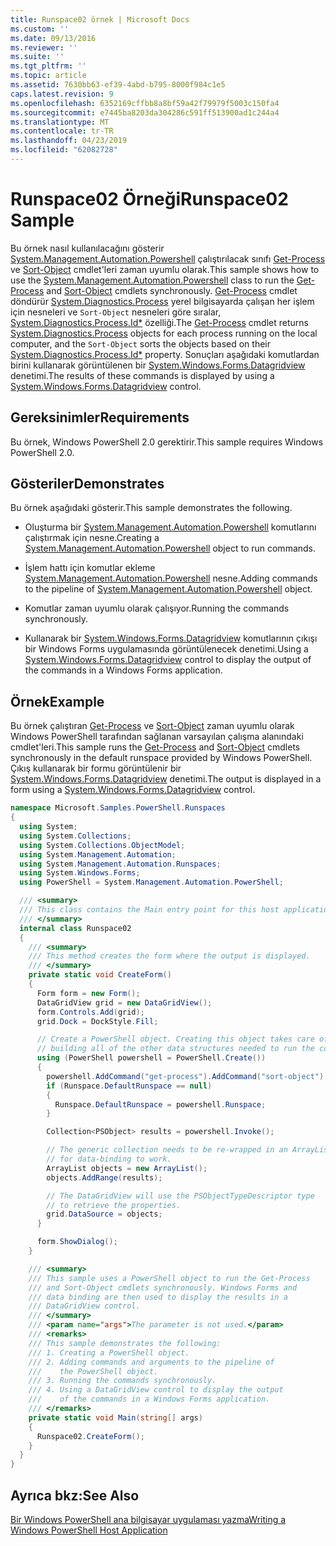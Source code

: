 ```yaml
---
title: Runspace02 örnek | Microsoft Docs
ms.custom: ''
ms.date: 09/13/2016
ms.reviewer: ''
ms.suite: ''
ms.tgt_pltfrm: ''
ms.topic: article
ms.assetid: 7630bb63-ef39-4abd-b795-8000f984c1e5
caps.latest.revision: 9
ms.openlocfilehash: 6352169cffbb8a8bf59a42f79979f5003c150fa4
ms.sourcegitcommit: e7445ba8203da304286c591ff513900ad1c244a4
ms.translationtype: MT
ms.contentlocale: tr-TR
ms.lasthandoff: 04/23/2019
ms.locfileid: "62082728"
---
```

# <a name="runspace02-sample"></a><span data-ttu-id="4208e-102">Runspace02 Örneği</span><span class="sxs-lookup"><span data-stu-id="4208e-102">Runspace02 Sample</span></span>

<span data-ttu-id="4208e-103">Bu örnek nasıl kullanılacağını gösterir [System.Management.Automation.Powershell](/dotnet/api/system.management.automation.powershell) çalıştırılacak sınıfı [Get-Process](/powershell/module/Microsoft.PowerShell.Management/Get-Process) ve [Sort-Object](/powershell/module/Microsoft.PowerShell.Utility/Sort-Object) cmdlet'leri zaman uyumlu olarak.</span><span class="sxs-lookup"><span data-stu-id="4208e-103">This sample shows how to use the [System.Management.Automation.Powershell](/dotnet/api/system.management.automation.powershell) class to run the [Get-Process](/powershell/module/Microsoft.PowerShell.Management/Get-Process) and [Sort-Object](/powershell/module/Microsoft.PowerShell.Utility/Sort-Object) cmdlets synchronously.</span></span> <span data-ttu-id="4208e-104">[Get-Process](/powershell/module/Microsoft.PowerShell.Management/Get-Process) cmdlet döndürür [System.Diagnostics.Process](/dotnet/api/System.Diagnostics.Process) yerel bilgisayarda çalışan her işlem için nesneleri ve `Sort-Object` nesneleri göre sıralar, [ System.Diagnostics.Process.Id\*](/dotnet/api/System.Diagnostics.Process.Id) özelliği.</span><span class="sxs-lookup"><span data-stu-id="4208e-104">The [Get-Process](/powershell/module/Microsoft.PowerShell.Management/Get-Process) cmdlet returns [System.Diagnostics.Process](/dotnet/api/System.Diagnostics.Process) objects for each process running on the local computer, and the `Sort-Object` sorts the objects based on their [System.Diagnostics.Process.Id\*](/dotnet/api/System.Diagnostics.Process.Id) property.</span></span> <span data-ttu-id="4208e-105">Sonuçları aşağıdaki komutlardan birini kullanarak görüntülenen bir [System.Windows.Forms.Datagridview](/dotnet/api/System.Windows.Forms.DataGridView) denetimi.</span><span class="sxs-lookup"><span data-stu-id="4208e-105">The results of these commands is displayed by using a [System.Windows.Forms.Datagridview](/dotnet/api/System.Windows.Forms.DataGridView) control.</span></span>

## <a name="requirements"></a><span data-ttu-id="4208e-106">Gereksinimler</span><span class="sxs-lookup"><span data-stu-id="4208e-106">Requirements</span></span>

<span data-ttu-id="4208e-107">Bu örnek, Windows PowerShell 2.0 gerektirir.</span><span class="sxs-lookup"><span data-stu-id="4208e-107">This sample requires Windows PowerShell 2.0.</span></span>

## <a name="demonstrates"></a><span data-ttu-id="4208e-108">Gösteriler</span><span class="sxs-lookup"><span data-stu-id="4208e-108">Demonstrates</span></span>

<span data-ttu-id="4208e-109">Bu örnek aşağıdaki gösterir.</span><span class="sxs-lookup"><span data-stu-id="4208e-109">This sample demonstrates the following.</span></span>

- <span data-ttu-id="4208e-110">Oluşturma bir [System.Management.Automation.Powershell](/dotnet/api/system.management.automation.powershell) komutlarını çalıştırmak için nesne.</span><span class="sxs-lookup"><span data-stu-id="4208e-110">Creating a [System.Management.Automation.Powershell](/dotnet/api/system.management.automation.powershell) object to run commands.</span></span>

- <span data-ttu-id="4208e-111">İşlem hattı için komutlar ekleme [System.Management.Automation.Powershell](/dotnet/api/system.management.automation.powershell) nesne.</span><span class="sxs-lookup"><span data-stu-id="4208e-111">Adding commands to the pipeline of [System.Management.Automation.Powershell](/dotnet/api/system.management.automation.powershell) object.</span></span>

- <span data-ttu-id="4208e-112">Komutlar zaman uyumlu olarak çalışıyor.</span><span class="sxs-lookup"><span data-stu-id="4208e-112">Running the commands synchronously.</span></span>

- <span data-ttu-id="4208e-113">Kullanarak bir [System.Windows.Forms.Datagridview](/dotnet/api/System.Windows.Forms.DataGridView) komutlarının çıkışı bir Windows Forms uygulamasında görüntülenecek denetimi.</span><span class="sxs-lookup"><span data-stu-id="4208e-113">Using a [System.Windows.Forms.Datagridview](/dotnet/api/System.Windows.Forms.DataGridView) control to display the output of the commands in a Windows Forms application.</span></span>

## <a name="example"></a><span data-ttu-id="4208e-114">Örnek</span><span class="sxs-lookup"><span data-stu-id="4208e-114">Example</span></span>

<span data-ttu-id="4208e-115">Bu örnek çalıştıran [Get-Process](/powershell/module/Microsoft.PowerShell.Management/Get-Process) ve [Sort-Object](/powershell/module/Microsoft.PowerShell.Utility/Sort-Object) zaman uyumlu olarak Windows PowerShell tarafından sağlanan varsayılan çalışma alanındaki cmdlet'leri.</span><span class="sxs-lookup"><span data-stu-id="4208e-115">This sample runs the [Get-Process](/powershell/module/Microsoft.PowerShell.Management/Get-Process) and [Sort-Object](/powershell/module/Microsoft.PowerShell.Utility/Sort-Object) cmdlets synchronously in the default runspace provided by Windows PowerShell.</span></span> <span data-ttu-id="4208e-116">Çıkış kullanarak bir formu görüntülenir bir [System.Windows.Forms.Datagridview](/dotnet/api/System.Windows.Forms.DataGridView) denetimi.</span><span class="sxs-lookup"><span data-stu-id="4208e-116">The output is displayed in a form using a [System.Windows.Forms.Datagridview](/dotnet/api/System.Windows.Forms.DataGridView) control.</span></span>

```csharp
namespace Microsoft.Samples.PowerShell.Runspaces
{
  using System;
  using System.Collections;
  using System.Collections.ObjectModel;
  using System.Management.Automation;
  using System.Management.Automation.Runspaces;
  using System.Windows.Forms;
  using PowerShell = System.Management.Automation.PowerShell;

  /// <summary>
  /// This class contains the Main entry point for this host application.
  /// </summary>
  internal class Runspace02
  {
    /// <summary>
    /// This method creates the form where the output is displayed.
    /// </summary>
    private static void CreateForm()
    {
      Form form = new Form();
      DataGridView grid = new DataGridView();
      form.Controls.Add(grid);
      grid.Dock = DockStyle.Fill;

      // Create a PowerShell object. Creating this object takes care of
      // building all of the other data structures needed to run the command.
      using (PowerShell powershell = PowerShell.Create())
      {
        powershell.AddCommand("get-process").AddCommand("sort-object").AddArgument("ID");
        if (Runspace.DefaultRunspace == null)
        {
          Runspace.DefaultRunspace = powershell.Runspace;
        }

        Collection<PSObject> results = powershell.Invoke();

        // The generic collection needs to be re-wrapped in an ArrayList
        // for data-binding to work.
        ArrayList objects = new ArrayList();
        objects.AddRange(results);

        // The DataGridView will use the PSObjectTypeDescriptor type
        // to retrieve the properties.
        grid.DataSource = objects;
      }

      form.ShowDialog();
    }

    /// <summary>
    /// This sample uses a PowerShell object to run the Get-Process
    /// and Sort-Object cmdlets synchronously. Windows Forms and
    /// data binding are then used to display the results in a
    /// DataGridView control.
    /// </summary>
    /// <param name="args">The parameter is not used.</param>
    /// <remarks>
    /// This sample demonstrates the following:
    /// 1. Creating a PowerShell object.
    /// 2. Adding commands and arguments to the pipeline of
    ///    the PowerShell object.
    /// 3. Running the commands synchronously.
    /// 4. Using a DataGridView control to display the output
    ///    of the commands in a Windows Forms application.
    /// </remarks>
    private static void Main(string[] args)
    {
      Runspace02.CreateForm();
    }
  }
}
```

## <a name="see-also"></a><span data-ttu-id="4208e-117">Ayrıca bkz:</span><span class="sxs-lookup"><span data-stu-id="4208e-117">See Also</span></span>

[<span data-ttu-id="4208e-118">Bir Windows PowerShell ana bilgisayar uygulaması yazma</span><span class="sxs-lookup"><span data-stu-id="4208e-118">Writing a Windows PowerShell Host Application</span></span>](./writing-a-windows-powershell-host-application.md)